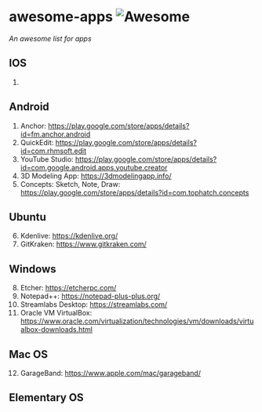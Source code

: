 # awesome-apps ![Awesome](https://cdn.rawgit.com/sindresorhus/awesome/d7305f38d29fed78fa85652e3a63e154dd8e8829/media/badge.svg)
*An awesome list for apps*

## IOS
1. 

## Android
1. Anchor: https://play.google.com/store/apps/details?id=fm.anchor.android
2. QuickEdit: https://play.google.com/store/apps/details?id=com.rhmsoft.edit
3. YouTube Studio: https://play.google.com/store/apps/details?id=com.google.android.apps.youtube.creator
4. 3D Modeling App: https://3dmodelingapp.info/
5. Concepts: Sketch, Note, Draw: https://play.google.com/store/apps/details?id=com.tophatch.concepts

## Ubuntu
6. Kdenlive: https://kdenlive.org/
7. GitKraken: https://www.gitkraken.com/

## Windows
8. Etcher: https://etcherpc.com/
9. Notepad++: https://notepad-plus-plus.org/
10. Streamlabs Desktop: https://streamlabs.com/
11. Oracle VM VirtualBox: https://www.oracle.com/virtualization/technologies/vm/downloads/virtualbox-downloads.html

## Mac OS
12. GarageBand: https://www.apple.com/mac/garageband/

## Elementary OS
